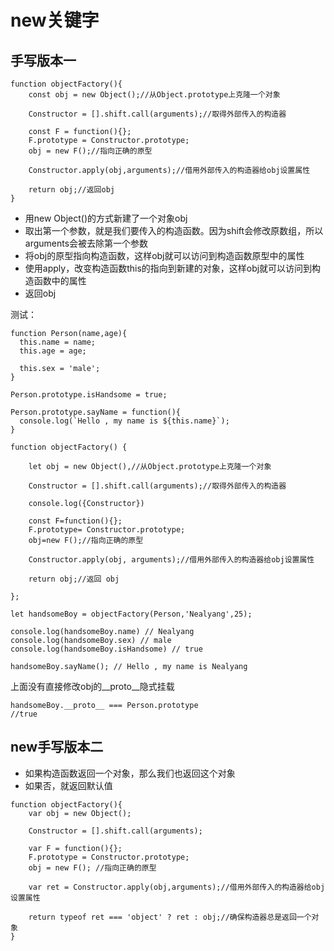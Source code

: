 # new关键字
## 手写版本一
```
function objectFactory(){
    const obj = new Object();//从Object.prototype上克隆一个对象

    Constructor = [].shift.call(arguments);//取得外部传入的构造器

    const F = function(){};
    F.prototype = Constructor.prototype;
    obj = new F();//指向正确的原型

    Constructor.apply(obj,arguments);//借用外部传入的构造器给obj设置属性

    return obj;//返回obj
}
```
- 用new Object()的方式新建了一个对象obj
- 取出第一个参数，就是我们要传入的构造函数。因为shift会修改原数组，所以arguments会被去除第一个参数
- 将obj的原型指向构造函数，这样obj就可以访问到构造函数原型中的属性
- 使用apply，改变构造函数this的指向到新建的对象，这样obj就可以访问到构造函数中的属性
- 返回obj

测试：  
```
function Person(name,age){
  this.name = name;
  this.age = age;
  
  this.sex = 'male';
}

Person.prototype.isHandsome = true;

Person.prototype.sayName = function(){
  console.log(`Hello , my name is ${this.name}`);
}

function objectFactory() {

    let obj = new Object(),//从Object.prototype上克隆一个对象

    Constructor = [].shift.call(arguments);//取得外部传入的构造器
    
    console.log({Constructor})

    const F=function(){};
    F.prototype= Constructor.prototype;
    obj=new F();//指向正确的原型

    Constructor.apply(obj, arguments);//借用外部传入的构造器给obj设置属性

    return obj;//返回 obj

};

let handsomeBoy = objectFactory(Person,'Nealyang',25);

console.log(handsomeBoy.name) // Nealyang
console.log(handsomeBoy.sex) // male
console.log(handsomeBoy.isHandsome) // true

handsomeBoy.sayName(); // Hello , my name is Nealyang
```
上面没有直接修改obj的__proto__隐式挂载  
```
handsomeBoy.__proto__ === Person.prototype
//true
```

## new手写版本二
- 如果构造函数返回一个对象，那么我们也返回这个对象
- 如果否，就返回默认值  

```
function objectFactory(){
    var obj = new Object();

    Constructor = [].shift.call(arguments);

    var F = function(){};
    F.prototype = Constructor.prototype;
    obj = new F(); //指向正确的原型

    var ret = Constructor.apply(obj,arguments);//借用外部传入的构造器给obj设置属性
    
    return typeof ret === 'object' ? ret : obj;//确保构造器总是返回一个对象
}
```